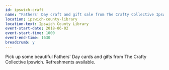 ```yaml
---
id: ipswich-craft
name: "Fathers' Day craft and gift sale from The Crafty Collective Ipswich"
location: ipswich-county-library
location-text: Ipswich County Library
event-start-date: 2018-06-02
event-start-time: 1000
event-end-time: 1630
breadcrumb: y
---
```


Pick up some beautiful Fathers' Day cards and gifts from The Crafty Collective Ipswich. Refreshments available.
